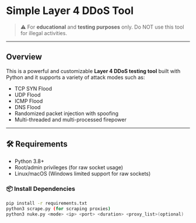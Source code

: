 # Simple Layer 4 DDoS Tool 

> ⚠️ For **educational** and **testing purposes** only. Do NOT use this tool for illegal activities.  

---

## Overview

This is a powerful and customizable **Layer 4 DDoS testing tool** built with Python and it supports a variety of attack modes such as:

- TCP SYN Flood
- UDP Flood
- ICMP Flood
- DNS Flood 
- Randomized packet injection with spoofing
- Multi-threaded and multi-processed firepower

---

## 🛠️ Requirements

- Python 3.8+
- Root/admin privileges (for raw socket usage)
- Linux/macOS (Windows limited support for raw sockets)

### 📦 Install Dependencies

```bash
pip install -r requirements.txt
python3 scrape.py (for scraping proxies)
python3 nuke.py <mode> <ip> <port> <duration> <proxy_list>(optional)
